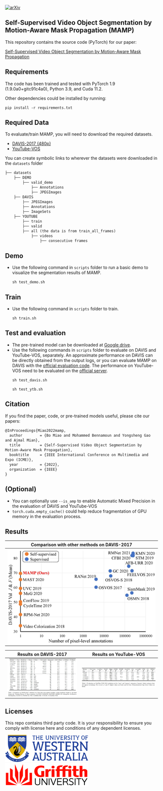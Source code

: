 [![arXiv](https://img.shields.io/badge/cs.CV-%09arXiv%3A2011.14660-red)](https://arxiv.org/abs/2107.12569)

## Self-Supervised Video Object Segmentation by Motion-Aware Mask Propagation (MAMP)

This repository contains the source code (PyTorch) for our paper:

[Self-Supervised Video Object Segmentation by Motion-Aware Mask Propagation](https://arxiv.org/abs/2107.12569)


## Requirements
The code has been trained and tested with PyTorch 1.9 (1.9.0a0+gitc91c4a0), Python 3.9, and Cuda 11.2.

Other dependencies could be installed by running:
```Shell
pip install -r requirements.txt
```

## Required Data
To evaluate/train MAMP, you will need to download the required datasets. 
* [DAVIS-2017 (480p)](https://davischallenge.org/davis2017/code.html)
* [YouTube-VOS](https://youtube-vos.org/dataset/vos/)

You can create symbolic links to wherever the datasets were downloaded in the `datasets` folder
```Shell
├── datasets
    ├── DEMO
        ├── valid_demo
            ├── Annotations
            ├── JPEGImages       
    ├── DAVIS
        ├── JPEGImages
        ├── Annotations
        ├── ImageSets
    ├── YOUTUBE
        ├── train
        ├── valid
        ├── all (the data is from train_all_frames)
            ├── videos
                ├── consecutive frames
```

## Demo
- Use the following command in `scripts` folder to run a basic demo to visualize the segmentation results of MAMP.
    ```
    sh test_demo.sh
    ```
  
## Train
- Use the following command in `scripts` folder to train.
    ```
    sh train.sh
    ```

## Test and evaluation
- The pre-trained model can be downloaded at [Google drive](https://drive.google.com/drive/folders/1beeyiom8b0M6xUhu9-YHLinmI8jMcv46?usp=sharing). 
- Use the following commands in `scripts` folder to evaluate on DAVIS and YouTube-VOS, separately.
  An approximate performance on DAVIS can be directly obtained from the output logs, or you can evaluate MAMP on DAVIS with the [official evaluation code](https://github.com/davisvideochallenge/davis2017-evaluation). 
  The performance on YouTube-VOS need to be evaluated on the [official server](https://competitions.codalab.org/competitions/19544). 
    ```
    sh test_davis.sh
    ```
    ```
    sh test_ytb.sh
    ```
    
## Citation
If you find the paper, code, or pre-trained models useful, please cite our papers:
```
@InProceedings{Miao2022mamp,
  author        = {Bo Miao and Mohammed Bennamoun and Yongsheng Gao and Ajmal Mian},
  title         = {Self-Supervised Video Object Segmentation by Motion-Aware Mask Propagation},
  booktitle     = {IEEE International Conference on Multimedia and Expo (ICME)},
  year          = {2022},
  organization  = {IEEE}
}
```

## (Optional)
- You can optionally use ```--is_amp``` to enable Automatic Mixed Precision in the evaluation of DAVIS and YouTube-VOS
- ```torch.cuda.empty_cache()``` could help reduce fragmentation of GPU memory in the evaluation process.

## Results
Comparison with other methods on DAVIS-2017  |
:-------------------------:|
![](figures/Fig1.jpg) |

Results on DAVIS-2017  |  Results on YouTube-VOS
:-------------------------:|:-------------------------:
![](figures/Fig3.jpg)  |  ![](figures/Fig4.jpg)

## Licenses
This repo contains third party code.
It is your responsibility to ensure you comply with license
here and conditions of any dependent licenses.

<!--te-->

![img_uwa](figures/uwa.png)
![img_gu](figures/griffith.png)
